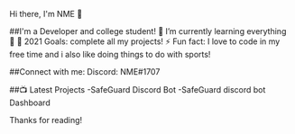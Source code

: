 Hi there, I'm NME 👋

##I'm a Developer and college student!
🌱 I’m currently learning everything 🤣
🥅 2021 Goals: complete all my projects!
⚡ Fun fact: I love to code in my free time and i also like doing things to do with sports!

##Connect with me:
Discord: NME#1707

##📺 Latest Projects
-SafeGuard Discord Bot
-SafeGuard discord bot Dashboard

Thanks for reading!
